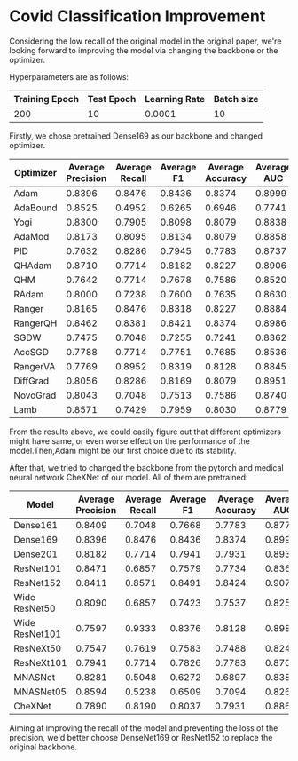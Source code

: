 # Covid Classification Improvement

Considering the low recall of the original model in the original paper, we're looking forward to improving the model via changing the backbone or the optimizer.

Hyperparameters are as follows:


Training Epoch |Test Epoch |Learning Rate |Batch size 
------|-----|--------------|----------
200|10|0.0001|10

Firstly, we chose pretrained Dense169 as our backbone and changed optimizer.

|Optimizer |Average Precision |Average Recall |Average F1 |Average Accuracy | Average AUC
-----|--------------|---------------|----------|-----------------|----------------
|Adam|0.8396|0.8476|0.8436|0.8374|0.8999
|AdaBound|0.8525|0.4952|0.6265|0.6946|0.7741
 |Yogi|0.8300|0.7905|0.8098|0.8079|0.8838
 |AdaMod|0.8173|0.8095|0.8134|0.8079|0.8858
 |PID|0.7632|0.8286|0.7945|0.7783|0.8737
 |QHAdam|0.8710|0.7714|0.8182|0.8227|0.8906
 |QHM|0.7642|0.7714|0.7678|0.7586|0.8520
 |RAdam|0.8000|0.7238|0.7600|0.7635|0.8630
 |Ranger|0.8165|0.8476|0.8318|0.8227|0.8884
 |RangerQH|0.8462|0.8381|0.8421|0.8374|0.8986
 |SGDW|0.7475|0.7048|0.7255|0.7241|0.8362
 |AccSGD|0.7788|0.7714|0.7751|0.7685|0.8536
 |RangerVA|0.7769|0.8952|0.8319|0.8128|0.8845
 |DiffGrad|0.8056|0.8286|0.8169|0.8079|0.8951
 |NovoGrad|0.8043|0.7048|0.7513|0.7586|0.8740
 |Lamb|0.8571|0.7429|0.7959|0.8030|0.8779

From the results above, we could easily figure out that different optimizers might have same, or even worse effect on the performance of the model.Then,Adam might be our first choice due to its stability.

After that, we tried to changed the backbone from the pytorch and medical neural network CheXNet of our model. All of them are pretrained:

|Model |Average Precision |Average Recall |Average F1 |Average Accuracy | Average AUC
-----|--------------|---------------|----------|-----------------|----------------
|Dense161|0.8409|0.7048|0.7668|0.7783|0.8775
|Dense169|0.8396|0.8476|0.8436|0.8374|0.8999
 |Dense201|0.8182|0.7714|0.7941|0.7931|0.8936
 |ResNet101|0.8471|0.6857|0.7579|0.7734|0.8364
 |ResNet152|0.8411|0.8571|0.8491|0.8424|0.9078
 |Wide ResNet50|0.8090|0.6857|0.7423|0.7537|0.8257
 |Wide ResNet101|0.7597|0.9333|0.8376|0.8128|0.8985
 |ResNeXt50|0.7547|0.7619|0.7583|0.7488|0.8244
 |ResNeXt101|0.7941|0.7714|0.7826|0.7783|0.8709
 |MNASNet|0.8281|0.5048|0.6272|0.6897|0.8386
 |MNASNet05|0.8594|0.5238|0.6509|0.7094|0.8261
 |CheXNet|0.7890|0.8190|0.8037|0.7931|0.8866

Aiming at improving the recall of the model and preventing the loss of the precision, we'd better choose DenseNet169 or ResNet152 to replace the original backbone.
